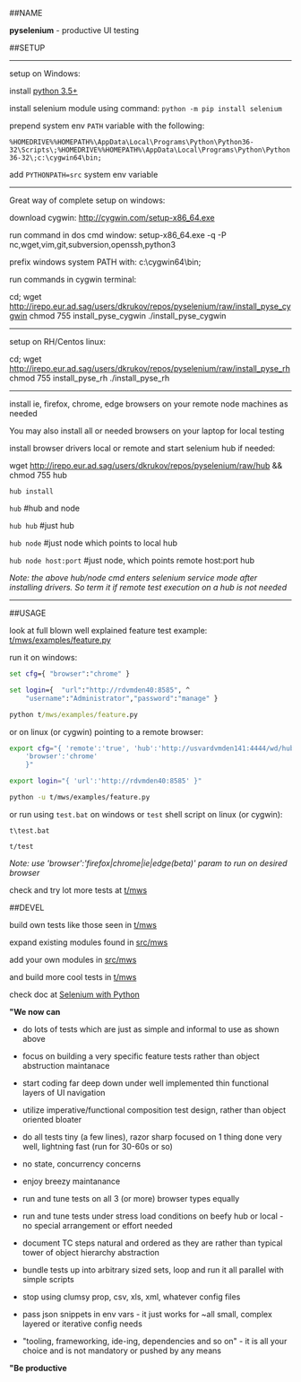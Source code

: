 
##NAME

**pyselenium** - productive UI testing

##SETUP

---

setup on Windows:

install [python 3.5+](https://www.python.org/downloads)

install selenium module using command:
`python -m pip install selenium`

prepend system env `PATH` variable with the following:

`%HOMEDRIVE%%HOMEPATH%\AppData\Local\Programs\Python\Python36-32\Scripts\;%HOMEDRIVE%%HOMEPATH%\AppData\Local\Programs\Python\Python36-32\;c:\cygwin64\bin;`

add `PYTHONPATH=src` system env variable

---

Great way of complete setup on windows:

download cygwin:
http://cygwin.com/setup-x86_64.exe

run command in dos cmd window:
setup-x86_64.exe -q -P nc,wget,vim,git,subversion,openssh,python3

prefix windows system PATH with:
c:\cygwin64\bin;

run commands in cygwin terminal:

cd; wget http://irepo.eur.ad.sag/users/dkrukov/repos/pyselenium/raw/install_pyse_cygwin
chmod 755 install_pyse_cygwin
./install_pyse_cygwin

---

setup on RH/Centos linux:

cd; wget http://irepo.eur.ad.sag/users/dkrukov/repos/pyselenium/raw/install_pyse_rh
chmod 755 install_pyse_rh
./install_pyse_rh

---

install ie, firefox, chrome, edge browsers on your remote node machines as needed

You may also install all or needed browsers on your laptop for local testing

install browser drivers local or remote and start selenium hub if needed:

wget http://irepo.eur.ad.sag/users/dkrukov/repos/pyselenium/raw/hub && chmod 755 hub

`hub install`

`hub`		#hub and node

`hub hub`	#just hub

`hub node`	#just node which points to local hub

`hub node host:port`	#just node, which points remote host:port hub

_Note: the above hub/node cmd enters selenium service mode after installing drivers. So term it if remote test execution on a hub is not needed_

---

##USAGE

look at full blown well explained feature test example: [t/mws/examples/feature.py](../browse/t/mws/examples/feature.py)

run it on windows:

```bat
set cfg={ "browser":"chrome" }

set login={  "url":"http://rdvmden40:8585", ^
	"username":"Administrator","password":"manage" } 

python t/mws/examples/feature.py

```
or on linux (or cygwin) pointing to a remote browser:

```bash
export cfg="{ 'remote':'true', 'hub':'http://usvardvmden141:4444/wd/hub',
	'browser':'chrome'
    }"

export login="{ 'url':'http://rdvmden40:8585' }"

python -u t/mws/examples/feature.py

```

or run using `test.bat` on windows or `test` shell script on linux (or cygwin):

`t\test.bat`

`t/test`

_Note: use 'browser':'firefox|chrome|ie|edge(beta)' param to run on desired browser_

check and try lot more tests at [t/mws](../browse/t/mws)

##DEVEL

build own tests like those seen in [t/mws](../browse/t/mws)

expand existing modules found in [src/mws](../browse/src/mws)

add your own modules in [src/mws](../browse/src/mws)

and build more cool tests in [t/mws](../browse/t/mws)

check doc at [Selenium with Python](https://seleniumhq.github.io/selenium/docs/api/py/index.html)

**"We now can**


- do lots of tests which are just as simple and informal to use as shown above

- focus on building a very specific feature tests rather than object abstruction maintanace

- start coding far deep down under well implemented thin functional layers of UI navigation

- utilize imperative/functional composition test design, rather than object oriented bloater

- do all tests tiny (a few lines), razor sharp focused on 1 thing done very well, lightning fast (run for 30-60s or so)

- no state, concurrency concerns

- enjoy breezy maintanance

- run and tune tests on all 3 (or more) browser types equally

- run and tune tests under stress load conditions on beefy hub or local -no special arrangement or effort needed

- document TC steps natural and ordered as they are rather than typical tower of object hierarchy abstraction

- bundle tests up into arbitrary sized sets, loop and run it all parallel with simple scripts

- stop using clumsy prop, csv, xls, xml, whatever config files

- pass json snippets in env vars - it just works for ~all small, complex layered or iterative config needs

- "tooling, frameworking, ide-ing, dependencies and so on" - it is all your choice and is not mandatory or pushed by any means


**"Be productive**

